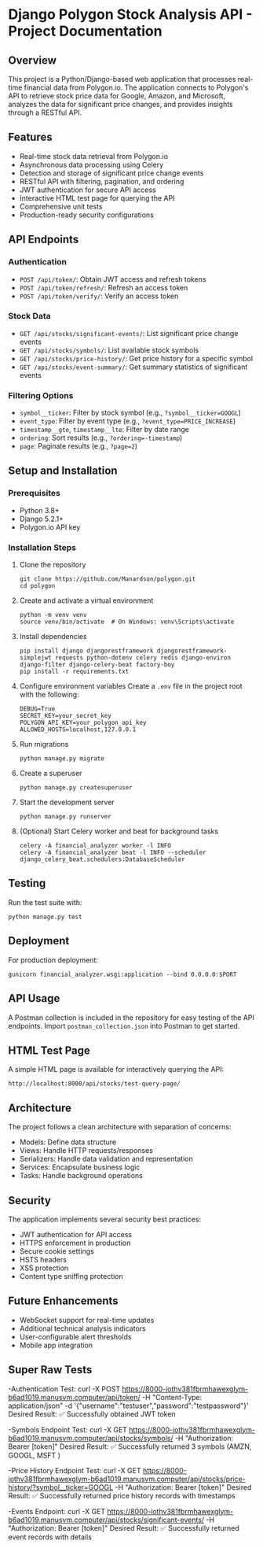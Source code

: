 # Django Polygon Stock Analysis API - Project Documentation

## Overview
This project is a Python/Django-based web application that processes real-time financial data from Polygon.io. The application connects to Polygon's API to retrieve stock price data for Google, Amazon, and Microsoft, analyzes the data for significant price changes, and provides insights through a RESTful API.

## Features
- Real-time stock data retrieval from Polygon.io
- Asynchronous data processing using Celery
- Detection and storage of significant price change events
- RESTful API with filtering, pagination, and ordering
- JWT authentication for secure API access
- Interactive HTML test page for querying the API
- Comprehensive unit tests
- Production-ready security configurations

## API Endpoints

### Authentication
- `POST /api/token/`: Obtain JWT access and refresh tokens
- `POST /api/token/refresh/`: Refresh an access token
- `POST /api/token/verify/`: Verify an access token

### Stock Data
- `GET /api/stocks/significant-events/`: List significant price change events
- `GET /api/stocks/symbols/`: List available stock symbols
- `GET /api/stocks/price-history/`: Get price history for a specific symbol
- `GET /api/stocks/event-summary/`: Get summary statistics of significant events

### Filtering Options
- `symbol__ticker`: Filter by stock symbol (e.g., `?symbol__ticker=GOOGL`)
- `event_type`: Filter by event type (e.g., `?event_type=PRICE_INCREASE`)
- `timestamp__gte`, `timestamp__lte`: Filter by date range
- `ordering`: Sort results (e.g., `?ordering=-timestamp`)
- `page`: Paginate results (e.g., `?page=2`)

## Setup and Installation

### Prerequisites
- Python 3.8+
- Django 5.2.1+
- Polygon.io API key

### Installation Steps
1. Clone the repository
   ```
   git clone https://github.com/Manardson/polygon.git
   cd polygon
   ```

2. Create and activate a virtual environment
   ```
   python -m venv venv
   source venv/bin/activate  # On Windows: venv\Scripts\activate
   ```

3. Install dependencies
   ```
   pip install django djangorestframework djangorestframework-simplejwt requests python-dotenv celery redis django-environ django-filter django-celery-beat factory-boy
   pip install -r requirements.txt
   ```

4. Configure environment variables
   Create a `.env` file in the project root with the following:
   ```
   DEBUG=True
   SECRET_KEY=your_secret_key
   POLYGON_API_KEY=your_polygon_api_key
   ALLOWED_HOSTS=localhost,127.0.0.1
   ```

5. Run migrations
   ```
   python manage.py migrate
   ```

6. Create a superuser
   ```
   python manage.py createsuperuser
   ```

7. Start the development server
   ```
   python manage.py runserver
   ```

8. (Optional) Start Celery worker and beat for background tasks
   ```
   celery -A financial_analyzer worker -l INFO
   celery -A financial_analyzer beat -l INFO --scheduler django_celery_beat.schedulers:DatabaseScheduler
   ```

## Testing
Run the test suite with:
```
python manage.py test
```

## Deployment
For production deployment:
```
gunicorn financial_analyzer.wsgi:application --bind 0.0.0.0:$PORT
```

## API Usage
A Postman collection is included in the repository for easy testing of the API endpoints. Import `postman_collection.json` into Postman to get started.

## HTML Test Page
A simple HTML page is available for interactively querying the API:
```
http://localhost:8000/api/stocks/test-query-page/
```

## Architecture
The project follows a clean architecture with separation of concerns:
- Models: Define data structure
- Views: Handle HTTP requests/responses
- Serializers: Handle data validation and representation
- Services: Encapsulate business logic
- Tasks: Handle background operations

## Security
The application implements several security best practices:
- JWT authentication for API access
- HTTPS enforcement in production
- Secure cookie settings
- HSTS headers
- XSS protection
- Content type sniffing protection

## Future Enhancements
- WebSocket support for real-time updates
- Additional technical analysis indicators
- User-configurable alert thresholds
- Mobile app integration

## Super Raw Tests
-Authentication Test:
curl -X POST https://8000-iothv381fbrmhawexglym-b6ad1019.manusvm.computer/api/token/ -H "Content-Type: application/json" -d '{"username":"testuser","password":"testpassword"}'
Desired Result: ✅ Successfully obtained JWT token

-Symbols Endpoint Test:
curl -X GET https://8000-iothv381fbrmhawexglym-b6ad1019.manusvm.computer/api/stocks/symbols/ -H "Authorization: Bearer [token]"
Desired Result: ✅ Successfully returned 3 symbols (AMZN, GOOGL, MSFT )

-Price History Endpoint Test:
curl -X GET https://8000-iothv381fbrmhawexglym-b6ad1019.manusvm.computer/api/stocks/price-history/?symbol__ticker=GOOGL -H "Authorization: Bearer [token]"
Desired Result: ✅ Successfully returned price history records with timestamps

-Events Endpoint:
curl -X GET https://8000-iothv381fbrmhawexglym-b6ad1019.manusvm.computer/api/stocks/significant-events/ -H "Authorization: Bearer [token]"
Desired Result: ✅ Successfully returned event records with details